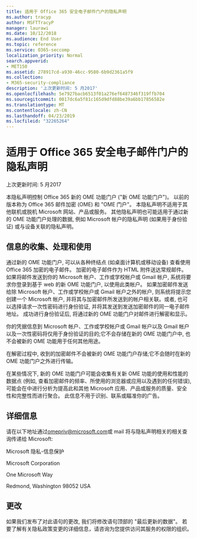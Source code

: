 ```yaml
---
title: 适用于 Office 365 安全电子邮件门户的隐私声明
ms.author: tracyp
author: MSFTTracyP
manager: laurawi
ms.date: 10/12/2018
ms.audience: End User
ms.topic: reference
ms.service: O365-seccomp
localization_priority: Normal
search.appverid:
- MET150
ms.assetid: 278917cd-a930-46cc-9580-6b9d2361a5f9
ms.collection:
- M365-security-compliance
description: '上次更新时间: 5 月2017'
ms.openlocfilehash: 5e7927bacb6513f01a276ef6487346f319ffb704
ms.sourcegitcommit: 0017dc6a5f81c165d9dfd88be39a6bb17856582e
ms.translationtype: MT
ms.contentlocale: zh-CN
ms.lasthandoff: 04/23/2019
ms.locfileid: "32265264"
---
```

# <a name="privacy-statement-for-office-365-secure-email-portal"></a>适用于 Office 365 安全电子邮件门户的隐私声明

上次更新时间: 5 月2017
  
本隐私声明控制 Office 365 新的 OME 功能门户 ("新 OME 功能门户")。 以前的版本称为 Office 365 邮件加密 (OME) 和 "OME 门户"。 本隐私声明不适用于其他联机或脱机 Microsoft 网站、产品或服务。 其他隐私声明也可能适用于通过新的 OME 功能门户处理的数据, 例如 Microsoft 帐户的隐私声明 (如果用于身份验证) 或与设备关联的隐私声明。
  
## <a name="collection-processing-and-use-of-your-information"></a>信息的收集、处理和使用

通过新的 OME 功能门户, 可以从各种终结点 (如桌面计算机或移动设备) 查看使用 Office 365 加密的电子邮件。 加密的电子邮件作为 HTML 附件送达常规邮件。 如果将邮件发送到你的 Microsoft 帐户、工作或学校帐户或 Gmail 帐户, 系统将要求你登录到基于 web 的新 OME 功能门户, 以使用此类帐户。 如果加密邮件发送给除 Microsoft 帐户、工作或学校帐户或 Gmail 帐户之外的帐户, 则系统将提示您创建一个 Microsoft 帐户, 并将其与加密邮件所发送到的帐户相关联。或者, 也可以选择请求一次性密码进行身份验证, 并将其发送到发送加密邮件的同一电子邮件地址。 成功进行身份验证后, 将通过新的 OME 功能门户对邮件进行解密和显示。
  
你的凭据信息到 Microsoft 帐户、工作或学校帐户或 Gmail 帐户以及 Gmail 帐户以及一次性密码将仅用于身份验证的目的;它不会存储在新的 OME 功能门户中, 也不会被新的 OME 功能用于任何其他用途。
  
在解密过程中, 收到的加密邮件不会被新的 OME 功能门户存储;它不会随时在新的 OME 功能门户之外进行传输。
  
在某些情况下, 新的 OME 功能门户可能会收集有关新 OME 功能的使用和性能的数据点 (例如, 查看加密邮件的频率、所使用的浏览器或应用以及遇到的任何错误), 可能会在中进行分析为提高此和其他 Microsoft 应用、产品或服务的质量、安全性和完整性而进行聚合。 此信息不用于识别、联系或瞄准你的广告。
  
## <a name="for-more-information"></a>详细信息

请在以下地址通过[omepriv@microsoft.com](mailto:omepriv@microsoft.com)或 mail 将与隐私声明相关的相关查询传递给 Microsoft:
  
Microsoft 隐私-信息保护
  
Microsoft Corporation
  
One Microsoft Way
  
Redmond, Washington 98052 USA
  
## <a name="changes"></a>更改

如果我们发布了对此语句的更改, 我们将修改语句顶部的 "最后更新的数据"。 若要了解有关隐私政策变更的详细信息，请咨询为您提供访问其服务的权限的组织。
  

